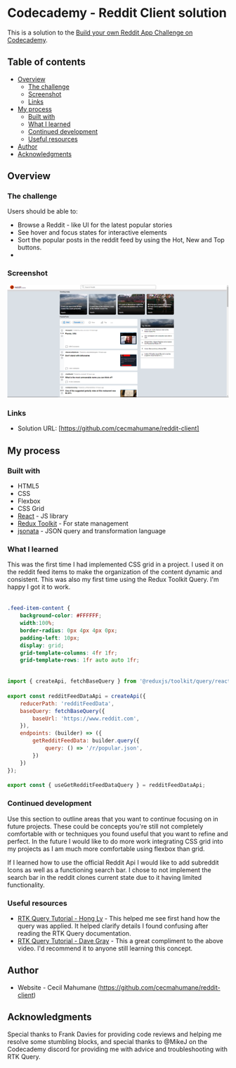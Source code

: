# Codecademy - Reddit Client solution

This is a solution to the [Build your own Reddit App Challenge on Codecademy](https://www.codecademy.com/paths/full-stack-engineer-career-path/tracks/fscp-22-portfolio-project-reddit-client/modules/wdcp-22-reddit-client/kanban_projects/reddit-client).

## Table of contents

- [Overview](#overview)
  - [The challenge](#the-challenge)
  - [Screenshot](#screenshot)
  - [Links](#links)
- [My process](#my-process)
  - [Built with](#built-with)
  - [What I learned](#what-i-learned)
  - [Continued development](#continued-development)
  - [Useful resources](#useful-resources)
- [Author](#author)
- [Acknowledgments](#acknowledgments)



## Overview

### The challenge

Users should be able to:

- Browse a Reddit - like UI for the latest popular stories
- See hover and focus states for interactive elements
- Sort the popular posts in the reddit feed by using the Hot, New and Top buttons. 
-

### Screenshot

![](./reddit-clone-screenshot.png)

### Links

- Solution URL: [https://github.com/cecmahumane/reddit-client]

## My process
	
### Built with

- HTML5
- CSS
- Flexbox
- CSS Grid
- [React](https://reactjs.org/) - JS library
- [Redux Toolkit](https://redux-toolkit.js.org/) - For state management
- [jsonata](https://jsonata.org/) - JSON query and transformation language


### What I learned

This was the first time I had implemented CSS grid in a project. I used it on the reddit feed items to make the organization 
of the content dynamic and consistent. This was also my first time using the Redux Toolkit Query. I'm happy I got it to work. 

```css

.feed-item-content {
    background-color: #FFFFFF;
    width:100%;
    border-radius: 0px 4px 4px 0px;
    padding-left: 10px; 
    display: grid;
    grid-template-columns: 4fr 1fr;
    grid-template-rows: 1fr auto auto 1fr;

```
```js

import { createApi, fetchBaseQuery } from '@reduxjs/toolkit/query/react'

export const redditFeedDataApi = createApi({
    reducerPath: 'redditFeedData',
    baseQuery: fetchBaseQuery({
        baseUrl: 'https://www.reddit.com',
    }),
    endpoints: (builder) => ({
        getRedditFeedData: builder.query({
            query: () => '/r/popular.json',
        })
    })
});

export const { useGetRedditFeedDataQuery } = redditFeedDataApi;


```

### Continued development

Use this section to outline areas that you want to continue focusing on in future projects. These could be concepts you're still not completely comfortable with or techniques you found useful that you want to refine and perfect.
In the future I would like to do more work integrating CSS grid into my projects as I am much more comfortable using flexbox than grid. 

If I learned how to use the official Reddit Api I would like to add subreddit Icons as well as a functioning search bar. I chose to not implement the search bar in the reddit clones current state due to it having limited functionality.


### Useful resources

- [RTK Query Tutorial - Hong Ly](https://www.youtube.com/watch?v=9V-Up8QT7tM&t=903s) - This helped me see first hand how the query was applied. It helped clarify details I found confusing after reading the RTK Query documentation.
- [RTK Query Tutorial - Dave Gray](https://www.youtube.com/watch?v=HyZzCHgG3AY) - This a great compliment to the above video. I'd recommend it to anyone still learning this concept.


## Author

- Website - Cecil Mahumane (https://github.com/cecmahumane/reddit-client)


## Acknowledgments

Special thanks to Frank Davies for providing code reviews and helping me resolve some stumbling blocks, and special thanks to @MikeJ on the Codecademy discord for providing me with advice and troubleshooting with RTK Query. 


